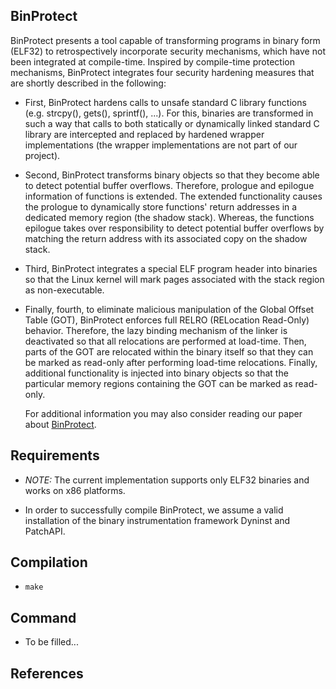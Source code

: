 BinProtect
----

BinProtect presents a tool capable of transforming programs in binary form
(ELF32) to retrospectively incorporate security mechanisms, which have not been
integrated at compile-time. Inspired by compile-time protection mechanisms,
BinProtect integrates four security hardening measures that are shortly
described in the following: 

* First, BinProtect hardens calls to unsafe standard C library functions (e.g.
  strcpy(), gets(), sprintf(), ...). For this, binaries are transformed in such
  a way that calls to both statically or dynamically linked standard C library
  are intercepted and replaced by hardened wrapper implementations (the wrapper
  implementations are not part of our project).

* Second, BinProtect transforms binary objects so that they become able to
  detect potential buffer overflows. Therefore, prologue and epilogue
  information of functions is extended. The extended functionality causes the
  prologue to dynamically store functions' return addresses in a dedicated
  memory region (the shadow stack). Whereas, the functions epilogue takes over
  responsibility to detect potential buffer overflows by matching the return
  address with its associated copy on the shadow stack. 

* Third, BinProtect integrates a special ELF program header into binaries so
  that the Linux kernel will mark pages associated with the stack region as
  non-executable. 

* Finally, fourth, to eliminate malicious manipulation of the Global Offset
  Table (GOT), BinProtect enforces full RELRO (RELocation Read-Only) behavior.
  Therefore, the lazy binding mechanism of the linker is deactivated so that
  all relocations are performed at load-time. Then, parts of the GOT are
  relocated within the binary itself so that they can be marked as read-only
  after performing load-time relocations. Finally, additional functionality is
  injected into binary objects so that the particular memory regions containing
  the GOT can be marked as read-only.  
  
  For additional information you may also consider reading our paper about
  [BinProtect][1].

Requirements
----

* *NOTE:* The current implementation supports only ELF32 binaries and works on
  x86 platforms. 

* In order to successfully compile BinProtect, we assume a valid installation
  of the binary instrumentation framework Dyninst and PatchAPI.


Compilation
----

* <code>make</code>


Command
----

* To be filled...


References
----

[1]: https://www.sec.in.tum.de/fatih-kilic/  "BinProtect project description and Paper"

